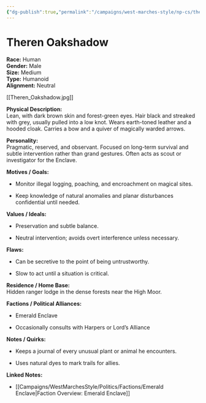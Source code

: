 ```yaml
---
{"dg-publish":true,"permalink":"/campaigns/west-marches-style/np-cs/theren-oakshadow/"}
---
```


# Theren Oakshadow

**Race:** Human  
**Gender:** Male  
**Size:** Medium  
**Type:** Humanoid  
**Alignment:** Neutral

[[Theren_Oakshadow.jpg]]

**Physical Description:**  
Lean, with dark brown skin and forest-green eyes. Hair black and streaked with grey, usually pulled into a low knot. Wears earth-toned leather and a hooded cloak. Carries a bow and a quiver of magically warded arrows.

**Personality:**  
Pragmatic, reserved, and observant. Focused on long-term survival and subtle intervention rather than grand gestures. Often acts as scout or investigator for the Enclave.

**Motives / Goals:**

- Monitor illegal logging, poaching, and encroachment on magical sites.
    
- Keep knowledge of natural anomalies and planar disturbances confidential until needed.
    

**Values / Ideals:**

- Preservation and subtle balance.
    
- Neutral intervention; avoids overt interference unless necessary.
    

**Flaws:**

- Can be secretive to the point of being untrustworthy.
    
- Slow to act until a situation is critical.
    

**Residence / Home Base:**  
Hidden ranger lodge in the dense forests near the High Moor.

**Factions / Political Alliances:**

- Emerald Enclave
    
- Occasionally consults with Harpers or Lord’s Alliance
    

**Notes / Quirks:**

- Keeps a journal of every unusual plant or animal he encounters.
    
- Uses natural dyes to mark trails for allies.
    

**Linked Notes:**

- [[Campaigns/WestMarchesStyle/Politics/Factions/Emerald Enclave\|Faction Overview: Emerald Enclave]]